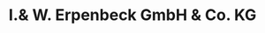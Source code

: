 ---
title: "I.& W. Erpenbeck GmbH & Co. KG"
url: /glandorf/i-und-w-erpenbeck-gmbh-und-co-kg/
shop: Autowerkstatt
---